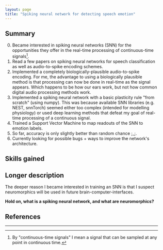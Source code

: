 ```yaml
---
layout: page
title: "Spiking neural network for detecting speech emotion"
---
```


## Summary

0. Became interested in spiking neural networks (SNN) for the opportunities they
offer in the real-time processing of continuous-time signals[^1].
1. Read a few papers on spiking neural networks for speech classification as 
well as audio-to-spike encoding schemes.
2. Implemented a completely biologically-plausible audio-to-spike encoding. 
For me, the advantage to using a biologically plausible method is that 
processing can now be done in real-time as the signal appears. Which happens to
be how our ears work, but not how common digital audio processing methods work.
3. Implemented a spiking neural network with a basic plasticity rule "from 
scratch" (using numpy). This was because available SNN libraries (e.g. NEST, 
snnTorch) seemed either too complex (intended for modelling physiology) or used 
deep learning methods that defeat my goal of real-time processing of a 
continuous signal.
4. Trained a Support Vector Machine to map readouts of the SNN to emotion labels.
5. So far, accuracy is only slightly better than random chance ;_;.
6. Currently looking for possible bugs + ways to improve the network's 
architecture.

[^1]: By "continuous-time signals" I mean a signal that can be sampled at any point in continuous time.


## Skills gained


## Longer description

The deeper reason I became interested in training an SNN is that I suspect 
neuromorphics will be used in future brain-computer-interfaces.

**Hold on, what is a spiking neural network, and what are neuromorphics?**



## References


---